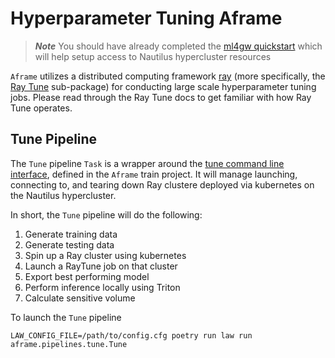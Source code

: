 # Hyperparameter Tuning Aframe
> **_Note_** You should have already completed the [ml4gw quickstart](https://github.com/ml4gw/quickstart/) which will help setup access to Nautilus hypercluster resources

`Aframe` utilizes a distributed computing framework [ray](https://docs.ray.io/en/latest/index.html) (more specifically,  the [Ray Tune](https://docs.ray.io/en/latest/tune/index.html) sub-package) for
conducting large scale hyperparameter tuning jobs. Please read through the Ray Tune docs to get familiar with how Ray Tune operates. 

## Tune Pipeline
The `Tune` pipeline `Task` is a wrapper around the [tune command line interface](../../../projects/train/train/tune/cli.py), defined in the `Aframe` train project. It will manage launching, connecting to, and tearing down Ray clustere deployed via kubernetes on the Nautilus hypercluster.

In short, the `Tune` pipeline will do the following:

1. Generate training data 
2. Generate testing data
3. Spin up a Ray cluster using kubernetes
4. Launch a RayTune job on that cluster
5. Export best performing model 
6. Perform inference locally using Triton
7. Calculate sensitive volume

To launch the `Tune` pipeline

```
LAW_CONFIG_FILE=/path/to/config.cfg poetry run law run aframe.pipelines.tune.Tune
```
